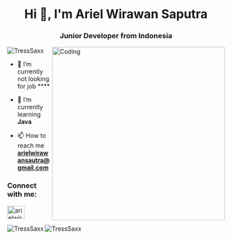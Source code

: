 <h1 align="center">Hi 👋, I'm Ariel Wirawan Saputra</h1>
<h3 align="center">Junior Developer from Indonesia</h3>
<img align="right" alt="Coding" width="400" src="https://cdn.dribbble.com/users/1162077/screenshots/3848914/programmer.gif">

<p align="left"> <img src="https://komarev.com/ghpvc/?username=TressSaxx&label=Profile%20views&color=0e75b6&style=flat" alt="TressSaxx" /> </p>

- 🔭 I’m currently not looking for job  ****

- 🌱 I’m currently learning **Java**

- 📫 How to reach me **arielwirawansautra@gmail.com**


<h3 align="left">Connect with me:</h3>
<p align="left">
<a href="https://www.linkedin.com/in/arielwirawansaputra/" target="blank"><img align="center" src="https://raw.githubusercontent.com/rahuldkjain/github-profile-readme-generator/master/src/images/icons/Social/linked-in-alt.svg" alt="arielwirawansaputra" height="30" width="40" /></a>
 
 
<p><img align="left" src="https://github-readme-stats.vercel.app/api/top-langs?username=TressSaxx&show_icons=true&locale=en&layout=compact&theme=tokyonight" alt="TressSaxx" /></p>


<p><img align="center" src="https://github-readme-streak-stats.herokuapp.com/?user=TressSaxx&&theme=tokyonight" alt="TressSaxx" /></p>

